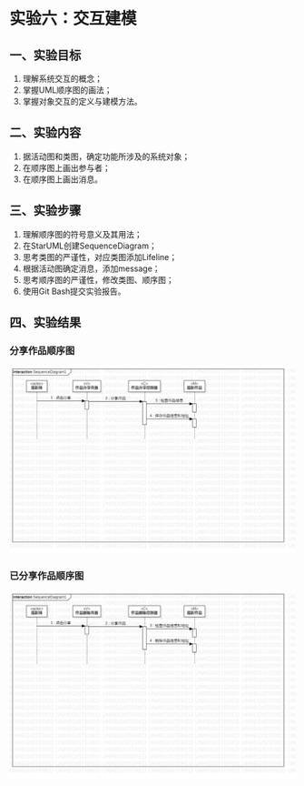 # 实验六：交互建模

## 一、实验目标

1. 理解系统交互的概念；
2. 掌握UML顺序图的画法；
3. 掌握对象交互的定义与建模方法。

## 二、实验内容

1. 据活动图和类图，确定功能所涉及的系统对象；
2. 在顺序图上画出参与者；
3. 在顺序图上画出消息。

## 三、实验步骤

1. 理解顺序图的符号意义及其用法；
2. 在StarUML创建SequenceDiagram；
3. 思考类图的严谨性，对应类图添加Lifeline；
4. 根据活动图确定消息，添加message；
5. 思考顺序图的严谨性，修改类图、顺序图；
6. 使用Git Bash提交实验报告。

## 四、实验结果

### 分享作品顺序图

![](./分享作品的对象交互图.jpg)

### 已分享作品顺序图

![](./删除作品的对象交互图.jpg)
